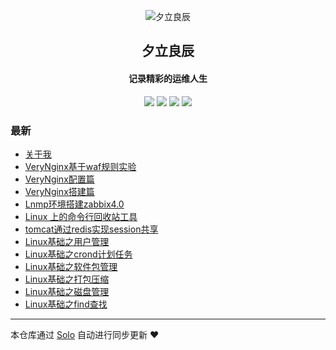 <p align="center"><img alt="夕立良辰" src="https://www.zluqyf.top/skins/emiya/images/caicai.jpg"></p><h2 align="center">
夕立良辰
</h2>

<h4 align="center">记录精彩的运维人生</h4>
<p align="center"><a title="夕立良辰" target="_blank" href="https://github.com/cangjing/solo-blog"><img src="https://img.shields.io/github/last-commit/cangjing/solo-blog.svg?style=flat-square&color=FF9900"></a>
<a title="GitHub repo size in bytes" target="_blank" href="https://github.com/cangjing/solo-blog"><img src="https://img.shields.io/github/repo-size/cangjing/solo-blog.svg?style=flat-square"></a>
<a title="Solo Version" target="_blank" href="https://github.com/88250/solo/releases"><img src="https://img.shields.io/badge/solo-3.6.7-f1e05a.svg?style=flat-square&color=blueviolet"></a>
<a title="Hits" target="_blank" href="https://github.com/88250/hits"><img src="https://hits.b3log.org/cangjing/solo-blog.svg"></a></p>

### 最新

* [关于我](https://www.zluqyf.top/articles/2019/12/10/1575954752158.html)
* [VeryNginx基于waf规则实验](https://www.zluqyf.top/articles/2019/12/09/1575879279940.html)
* [VeryNginx配置篇](https://www.zluqyf.top/articles/2019/12/09/1575878688946.html)
* [VeryNginx搭建篇](https://www.zluqyf.top/articles/2019/12/09/1575878470272.html)
* [Lnmp环境搭建zabbix4.0](https://www.zluqyf.top/articles/2019/12/09/1575877759555.html)
* [Linux 上的命令行回收站工具](https://www.zluqyf.top/articles/2019/12/09/1575876434189.html)
* [tomcat通过redis实现session共享](https://www.zluqyf.top/articles/2019/12/09/1575875950856.html)
* [Linux基础之用户管理](https://www.zluqyf.top/articles/2019/12/08/1575810292135.html)
* [Linux基础之crond计划任务](https://www.zluqyf.top/articles/2019/12/08/1575809733745.html)
* [Linux基础之软件包管理](https://www.zluqyf.top/articles/2019/12/08/1575805950313.html)
* [Linux基础之打包压缩](https://www.zluqyf.top/articles/2019/12/08/1575798995205.html)
* [Linux基础之磁盘管理](https://www.zluqyf.top/articles/2019/12/08/1575798872963.html)
* [Linux基础之find查找](https://www.zluqyf.top/articles/2019/12/08/1575794641796.html)



---

本仓库通过 [Solo](https://github.com/88250/solo) 自动进行同步更新 ❤️ 
